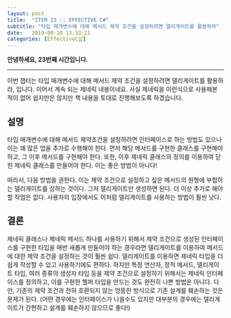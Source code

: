 ```yaml
---
layout: post
title:  "ITEM 23 :: EFFECTIVE C#"
subtitle: "타입 매개변수에 대해 메서드 제약 조건을 설정하려면 델리게이트를 활용하라"
date:   2019-08-10 13:33:21
categories: [EffectiveC샵]
---
```


**안녕하세요, 23번째 시간입니다.**

___

이번 챕터는 타입 매개변수에 대해 메서드 제약 조건을 설정하려면 델리게이트를 활용하라, 입니다.
이어서 계속 되는 제네릭 내용이네요. 사실 제네릭을 이런식으로 사용해본 적이 없어 쉽지만은 않지만 책 내용을 토대로 진행해보도록 하겠습니다.

## 설명

타입 매개변수에 대해 메서드 제약조건을 설정하려면 인터페이스로 하는 방법도 있으나 이는 꽤 많은 업을 추가로 수행해야 한다. 먼저 해당 메서드를 구현한 클래스를 구현해야 하고, 그 이후 메서드를 구현해야 한다. 또한, 이후 제네릭 클래스의 정의를 이용하여 닫힌 제네릭 클래스를 만들어야 한다. 이는 좋은 방법이 아니다!

따라서, 다음 방법을 권한다. 이는 제약 조건으로 설정하고 싶은 메서드의 원형에 부합하는 델리게이트를 성하는 것이다. 그저 델리게이트만 생성하면 된다. 더 이상 추가로 해야 할 작업은 없다. 사용자의 입장에서도 이처럼 델리게이트를 사용하는 방법이 훨씬 낫다.



## 결론

제네릭 클래스나 제네릭 메서드 하나를 사용하기 위해서 제약 조건으로 생성된 인터페이스를 구현한 타입을 매번 새롭게 만들어야 하는 경우라면 델리게이트를 이용하여 메서드에 대한 제약 조건을 설정하는 것이 훨씬 쉽다. 델리게이트를 이용하면 제네릭 타입을 더 쉽게 작성할 수 있고 사용하기에도 편하다. 하지만 특정 연산자, 정적 메서드, 델리게이트 타입, 여러 종류의 생성자 타입 등을 제약 조건으로 설정하기 위해서는 제네릭 인터페이스를 정의하고, 이를 구현한 헬퍼 타입을 만드는 것도 완전히 나쁜 방법은 아니다. 다만, 기존의 제약 조건과 전혀 호환되지 않는 엉뚱한 방식으로 기존 설계를 훼손하는 것은 문제가 된다. (어떤 경우에는 인터페이스가 나을수도 있지만 대부분의 경우에는 델리게이트가 간편하고 설계를 훼손하지 않으므로 좋다!)






















